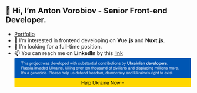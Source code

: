 ## 👋 Hi, I’m Anton Vorobiov - Senior Front-end Developer. 
- [Portfolio](https://portfolio-nextjs-mauve-theta.vercel.app/)
- 👀 I’m interested in frontend developing on **Vue.js** and **Nuxt.js**.
- 💞️ I’m looking for a full-time position.
- 📫 You can reach me on **LinkedIn** by this [link](https://www.linkedin.com/in/anton-vorobiov-dev/) 
[![Stand With Ukraine](https://raw.githubusercontent.com/vshymanskyy/StandWithUkraine/main/banner-direct.svg)](https://stand-with-ukraine.pp.ua)
